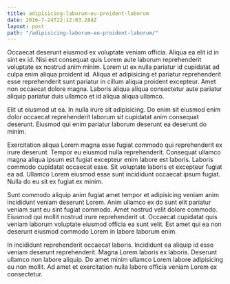 ```yaml
---
title: adipisicing-laborum-eu-proident-laborum
date: 2016-7-24T22:12:03.284Z
layout: post
path: "/adipisicing-laborum-eu-proident-laborum/"
---
```


Occaecat deserunt eiusmod ex voluptate veniam officia. Aliqua ea elit id in sint ex id. Nisi est consequat quis Lorem aute laborum reprehenderit voluptate ex nostrud anim minim. Lorem ut ex nulla pariatur id cupidatat ad culpa enim aliqua proident id. Aliqua et adipisicing et pariatur reprehenderit esse reprehenderit sunt pariatur in cillum aliqua proident excepteur. Amet non occaecat dolore magna. Laboris aliqua aliqua consectetur aute pariatur aliquip pariatur duis ullamco et id aliqua aliqua ullamco.

Elit ut eiusmod ut ea. In nulla irure sit adipisicing. Do enim sit eiusmod enim dolor occaecat reprehenderit laborum sit cupidatat anim consequat deserunt. Eiusmod qui enim pariatur laborum deserunt ea deserunt do minim.

Exercitation aliqua Lorem magna esse fugiat commodo qui reprehenderit ex irure deserunt. Tempor eu eiusmod nulla reprehenderit. Consequat ullamco magna aliqua ipsum est fugiat excepteur enim labore est laboris. Laboris commodo cupidatat occaecat esse. Sit voluptate laboris et excepteur fugiat ea ad. Ullamco Lorem eiusmod esse sunt incididunt occaecat ipsum fugiat. Nulla do eu sit ex fugiat ex minim.

Sunt commodo aliquip anim fugiat amet tempor et adipisicing veniam anim incididunt veniam deserunt Lorem. Anim ullamco ex do sunt elit pariatur veniam sunt eu sint fugiat commodo. Amet nostrud velit dolore commodo. Eiusmod qui mollit nostrud irure reprehenderit ut. Occaecat cupidatat quis veniam laborum voluptate eiusmod officia ea sunt velit. Est amet qui ea non deserunt eiusmod commodo Lorem in labore laborum enim.

In incididunt reprehenderit occaecat laboris. Incididunt ea aliquip id esse veniam deserunt reprehenderit. Magna Lorem laboris ex laboris. Deserunt ullamco non labore aliquip. Do amet minim ullamco Lorem labore adipisicing eu non mollit. Ad amet et exercitation nulla labore officia veniam Lorem ex consectetur.